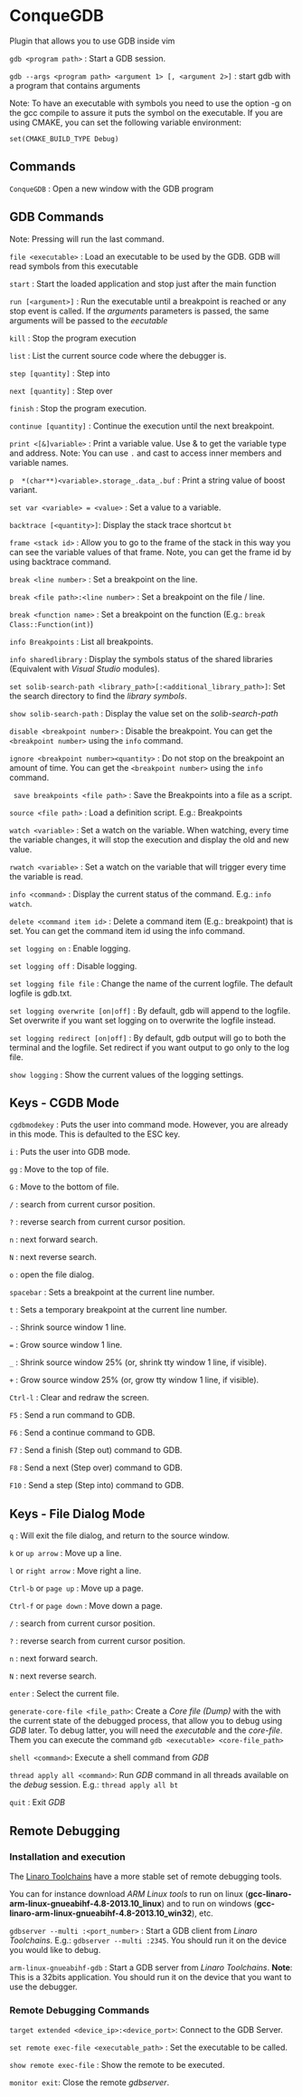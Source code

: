 # ConqueGDB # 

Plugin that allows you to use GDB inside vim

`gdb <program path>` : Start a GDB session.

`gdb --args <program path> <argument 1> [, <argument 2>]` : start gdb with a program that contains arguments

Note: To have an executable with symbols you need to use the option -g on the gcc compile to assure it puts the symbol on the executable. If you are using CMAKE, you can set the following variable environment:

`set(CMAKE_BUILD_TYPE Debug)`

## Commands

`ConqueGDB` : Open a new window with the GDB program

## GDB Commands

Note: Pressing <enter> will run the last command.

`file <executable>` : Load an executable to be used by the GDB. GDB will read symbols from this executable

`start` : Start the loaded application and stop just after the main function

`run [<argument>]` : Run the executable until a breakpoint is reached or any stop event is called. If the *arguments* parameters is passed, the same arguments will be passed to the *eecutable*

`kill` : Stop the program execution

`list` : List the current source code where the debugger is.

`step [quantity]` : Step into

`next [quantity]` : Step over

`finish` : Stop the program execution.

`continue [quantity]` : Continue the execution until the next breakpoint. 

`print <[&]variable>` : Print a variable value. Use & to get the variable type and address. Note: You can use `.` and cast to access inner members and variable names. 

`p  *(char**)<variable>.storage_.data_.buf` : Print a string value of boost variant. 

`set var <variable> = <value>` : Set a value to a variable.

`backtrace [<quantity>]`: Display the stack trace shortcut `bt`

`frame <stack id>` : Allow you to go to the frame of the stack in this way you can see the variable values of that frame. Note, you can get the frame id by using backtrace command.

`break <line number>` : Set a breakpoint on the line.

`break <file path>:<line number>` : Set a breakpoint on the file / line.

`break <function name>` : Set a breakpoint on the function (E.g.: `break Class::Function(int)`)

`info Breakpoints` : List all breakpoints.

`info sharedlibrary` : Display the symbols status of the shared libraries (Equivalent with *Visual Studio* modules). 

`set solib-search-path <library_path>[:<additional_library_path>]`: Set the search directory to find the *library symbols*.

`show solib-search-path` : Display the value set on the *solib-search-path*

`disable <breakpoint number>` : Disable the breakpoint. You can get the `<breakpoint number>` using the `info` command.

`ignore <breakpoint number><quantity>` : Do not stop on the breakpoint an amount of time. You can get the `<breakpoint number>` using the `info` command.

` save breakpoints <file path>` : Save the Breakpoints into a file as a script.

`source <file path>` : Load a definition script. E.g.: Breakpoints

`watch <variable>` : Set a watch on the variable. When watching, every time the variable changes, it will stop the execution and display the old and new value.

`rwatch <variable>` : Set a watch on the variable that will trigger every time the variable is read.

`info <command>` : Display the current status of the command. E.g.: `info watch`.

`delete <command item id>` : Delete a command item (E.g.: breakpoint) that is set. You can get the command item id using the info command.

`set logging on` : Enable logging. 

`set logging off` : Disable logging. 

`set logging file file` : Change the name of the current logfile. The default logfile is gdb.txt. 

`set logging overwrite [on|off]` : By default, gdb will append to the logfile. Set overwrite if you want set logging on to overwrite the logfile instead. 

`set logging redirect [on|off]` : By default, gdb output will go to both the terminal and the logfile. Set redirect if you want output to go only to the log file. 

`show logging` : Show the current values of the logging settings.

## Keys - CGDB Mode ##

`cgdbmodekey` : Puts the user into command mode. However, you are already in this mode. This is defaulted to the ESC key.

`i` : Puts the user into GDB mode.

`gg` : Move to the top of file.

`G` : Move to the bottom of file.

`/` : search from current cursor position.

`?` : reverse search from current cursor position.

`n` : next forward search.

`N` : next reverse search.

`o` : open the file dialog.

`spacebar` : Sets a breakpoint at the current line number.

`t` : Sets a temporary breakpoint at the current line number.

`-` : Shrink source window 1 line.

`=` : Grow source window 1 line.

`_` : Shrink source window 25% (or, shrink tty window 1 line, if visible).

`+` : Grow source window 25% (or, grow tty window 1 line, if visible).

`Ctrl-l` : Clear and redraw the screen.

`F5` : Send a run command to GDB.

`F6` : Send a continue command to GDB.

`F7` : Send a finish (Step out) command to GDB.

`F8` : Send a next (Step over) command to GDB.

`F10` : Send a step (Step into) command to GDB.

## Keys - File Dialog Mode 

`q` : Will exit the file dialog, and return to the source window.

`k` or `up arrow` : Move up a line.

`l` or `right arrow` : Move right a line.

`Ctrl-b` or `page up` : Move up a page.

`Ctrl-f` or `page down` : Move down a page.

`/` : search from current cursor position.

`?` : reverse search from current cursor position.

`n` : next forward search.

`N` : next reverse search.

`enter` : Select the current file.

`generate-core-file <file_path>`: Create a *Core file (Dump)* with the with the current state of the debugged process, that allow you to debug using *GDB* later. To debug latter, you will need the *executable* and the *core-file*. Them you can execute the command `gdb <executable> <core-file_path>`

`shell <command>`: Execute a shell command from *GDB*

`thread apply all <command>`: Run *GDB* command in all threads available on the *debug* session. E.g.: `thread apply all bt`

`quit` : Exit *GDB*

## Remote Debugging

### Installation and execution

The [Linaro Toolchains](https://launchpad.net/linaro-toolchain-binaries) have a more stable set of remote debugging tools.

You can for instance download *ARM Linux tools* to run on linux (**gcc-linaro-arm-linux-gnueabihf-4.8-2013.10_linux**) and to run on windows (**gcc-linaro-arm-linux-gnueabihf-4.8-2013.10_win32**), etc.

`gdbserver --multi :<port_number>` : Start a GDB client from *Linaro Toolchains*. E.g.: `gdbserver --multi :2345`. You should run it on the device you would like to debug.

`arm-linux-gnueabihf-gdb` : Start a GDB server from *Linaro Toolchains*. **Note**: This is a 32bits application. You should run it on the device that you want to use the debugger.
 
### Remote Debugging Commands

`target extended <device_ip>:<device_port>`: Connect to the GDB Server.

`set remote exec-file <executable_path>` : Set the executable to be called.

`show remote exec-file` : Show the remote to be executed.

`monitor exit`: Close the remote *gdbserver*.


